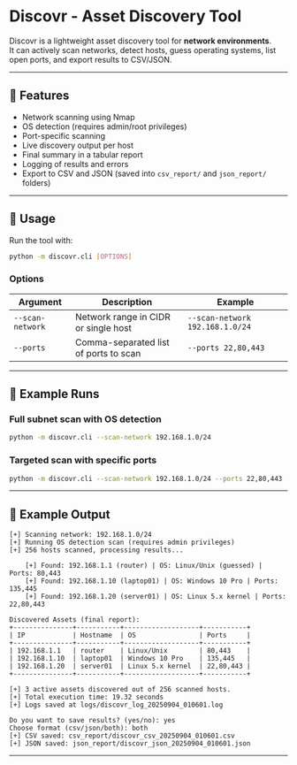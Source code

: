 # Discovr - Asset Discovery Tool

Discovr is a lightweight asset discovery tool for **network environments**.  
It can actively scan networks, detect hosts, guess operating systems, list open ports, and export results to CSV/JSON.  

---

## 🔹 Features
- Network scanning using Nmap
- OS detection (requires admin/root privileges)
- Port-specific scanning
- Live discovery output per host
- Final summary in a tabular report
- Logging of results and errors
- Export to CSV and JSON (saved into `csv_report/` and `json_report/` folders)

---

## 🔹 Usage

Run the tool with:

```bash
python -m discovr.cli [OPTIONS]
```

### Options
| Argument | Description | Example |
|----------|-------------|---------|
| `--scan-network` | Network range in CIDR or single host | `--scan-network 192.168.1.0/24` |
| `--ports` | Comma-separated list of ports to scan | `--ports 22,80,443` |

---

## 🔹 Example Runs

### Full subnet scan with OS detection
```bash
python -m discovr.cli --scan-network 192.168.1.0/24
```

### Targeted scan with specific ports
```bash
python -m discovr.cli --scan-network 192.168.1.0/24 --ports 22,80,443
```

---

## 🔹 Example Output

```text
[+] Scanning network: 192.168.1.0/24
[+] Running OS detection scan (requires admin privileges)
[+] 256 hosts scanned, processing results...

    [+] Found: 192.168.1.1 (router) | OS: Linux/Unix (guessed) | Ports: 80,443
    [+] Found: 192.168.1.10 (laptop01) | OS: Windows 10 Pro | Ports: 135,445
    [+] Found: 192.168.1.20 (server01) | OS: Linux 5.x kernel | Ports: 22,80,443

Discovered Assets (final report):
+---------------+-----------+-------------------+-----------+
| IP            | Hostname  | OS                | Ports     |
+---------------+-----------+-------------------+-----------+
| 192.168.1.1   | router    | Linux/Unix        | 80,443    |
| 192.168.1.10  | laptop01  | Windows 10 Pro    | 135,445   |
| 192.168.1.20  | server01  | Linux 5.x kernel  | 22,80,443 |
+---------------+-----------+-------------------+-----------+

[+] 3 active assets discovered out of 256 scanned hosts.
[+] Total execution time: 19.32 seconds
[+] Logs saved at logs/discovr_log_20250904_010601.log

Do you want to save results? (yes/no): yes
Choose format (csv/json/both): both
[+] CSV saved: csv_report/discovr_csv_20250904_010601.csv
[+] JSON saved: json_report/discovr_json_20250904_010601.json
```

---
